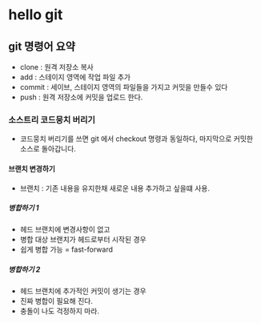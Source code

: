 # hello git

## git 명령어 요약

- clone : 원격 저장소 복사
- add : 스테이지 영역에 작업 파일 추가
- commit : 세이브, 스테이지 영역의 파일들을 가지고 커밋을 만들수 있다
- push : 원격 저장소에 커밋을 업로드 한다.

### 소스트리 코드뭉치 버리기

- 코드뭉치 버리기를 쓰면 git 에서 checkout 명령과 동일하다, 마지막으로 커밋한 소스로 돌아갑니다.

#### 브랜치 변경하기

- 브랜치 : 기존 내용을 유지한채 새로운 내용 추가하고 싶을떄 사용.

##### 병합하기 1
 - 헤드 브랜치에 변경사항이 없고
 - 병합 대상 브랜치가 헤드로부터 시작된 경우
 - 쉽게 병합 가능 = fast-forward

##### 병합하기 2
- 헤드 브랜치에 추가적인 커밋이 생기는 경우
- 진짜 병합이 필요해 진다.
- 충돌이 나도 걱정하지 마라.